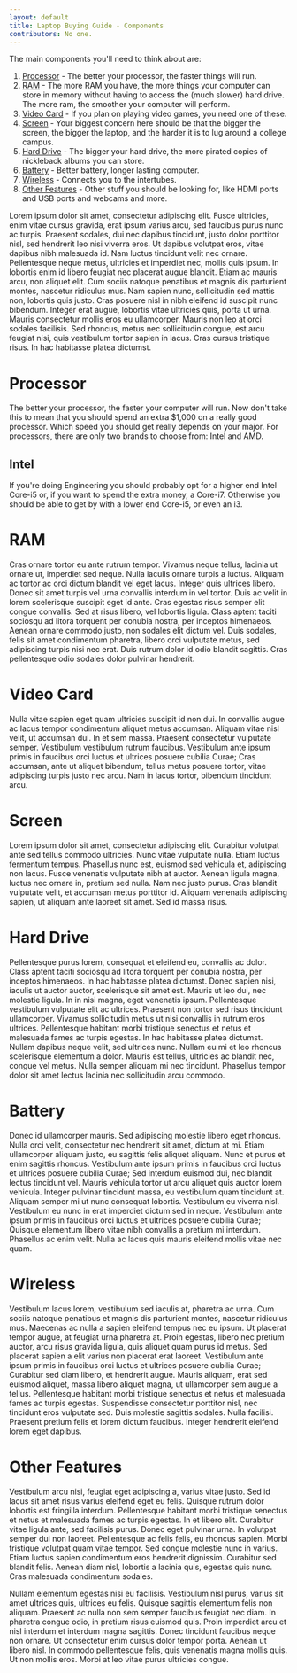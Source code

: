 ```yaml
---
layout: default
title: Laptop Buying Guide - Components
contributors: No one.
---
```

The main components you'll need to think about are:

1. [Processor](#processor) - The better your processor, the faster things will run.
1. [RAM](#ram) - The more RAM you have, the more things your computer can store in memory without having to access the (much slower) hard drive. The more ram, the smoother your computer will perform.
1. [Video Card](#videocard) - If you plan on playing video games, you need one of these.
1. [Screen](#screen) - Your biggest concern here should be that the bigger the screen, the bigger the laptop, and the harder it is to lug around a college campus.
1. [Hard Drive](#hard_drive) - The bigger your hard drive, the more pirated copies of nickleback albums you can store.
1. [Battery](#battery) - Better battery, longer lasting computer.
1. [Wireless](#wireless) - Connects you to the intertubes.
1. [Other Features](#other_features) - Other stuff you should be looking for, like HDMI ports and USB ports and webcams and more.


Lorem ipsum dolor sit amet, consectetur adipiscing elit. Fusce ultricies, enim vitae cursus gravida, erat ipsum varius arcu, sed faucibus purus nunc ac turpis. Praesent sodales, dui nec dapibus tincidunt, justo dolor porttitor nisl, sed hendrerit leo nisi viverra eros. Ut dapibus volutpat eros, vitae dapibus nibh malesuada id. Nam luctus tincidunt velit nec ornare. Pellentesque neque metus, ultricies et imperdiet nec, mollis quis ipsum. In lobortis enim id libero feugiat nec placerat augue blandit. Etiam ac mauris arcu, non aliquet elit. Cum sociis natoque penatibus et magnis dis parturient montes, nascetur ridiculus mus. Nam sapien nunc, sollicitudin sed mattis non, lobortis quis justo. Cras posuere nisl in nibh eleifend id suscipit nunc bibendum. Integer erat augue, lobortis vitae ultricies quis, porta ut urna. Mauris consectetur mollis eros eu ullamcorper. Mauris non leo at orci sodales facilisis. Sed rhoncus, metus nec sollicitudin congue, est arcu feugiat nisi, quis vestibulum tortor sapien in lacus. Cras cursus tristique risus. In hac habitasse platea dictumst. 

# Processor

The better your processor, the faster your computer will run. Now don't take this to mean that you should spend an extra $1,000 on a really good processor. Which speed you should get really depends on your major. For processors, there are only two brands to choose from: Intel and AMD.
## Intel
If you're doing Engineering you should probably opt for a higher end Intel Core-i5 or, if you want to spend the extra money, a Core-i7. Otherwise you should be able to get by with a lower end Core-i5, or even an i3.

# RAM

Cras ornare tortor eu ante rutrum tempor. Vivamus neque tellus, lacinia ut ornare ut, imperdiet sed neque. Nulla iaculis ornare turpis a luctus. Aliquam ac tortor ac orci dictum blandit vel eget lacus. Integer quis ultrices libero. Donec sit amet turpis vel urna convallis interdum in vel tortor. Duis ac velit in lorem scelerisque suscipit eget id ante. Cras egestas risus semper elit congue convallis. Sed at risus libero, vel lobortis ligula. Class aptent taciti sociosqu ad litora torquent per conubia nostra, per inceptos himenaeos. Aenean ornare commodo justo, non sodales elit dictum vel. Duis sodales, felis sit amet condimentum pharetra, libero orci vulputate metus, sed adipiscing turpis nisi nec erat. Duis rutrum dolor id odio blandit sagittis. Cras pellentesque odio sodales dolor pulvinar hendrerit. 

# Video Card

Nulla vitae sapien eget quam ultricies suscipit id non dui. In convallis augue ac lacus tempor condimentum aliquet metus accumsan. Aliquam vitae nisl velit, ut accumsan dui. In et sem massa. Praesent consectetur vulputate semper. Vestibulum vestibulum rutrum faucibus. Vestibulum ante ipsum primis in faucibus orci luctus et ultrices posuere cubilia Curae; Cras accumsan, ante ut aliquet bibendum, tellus metus posuere tortor, vitae adipiscing turpis justo nec arcu. Nam in lacus tortor, bibendum tincidunt arcu. 

# Screen

Lorem ipsum dolor sit amet, consectetur adipiscing elit. Curabitur volutpat ante sed tellus commodo ultricies. Nunc vitae vulputate nulla. Etiam luctus fermentum tempus. Phasellus nunc est, euismod sed vehicula et, adipiscing non lacus. Fusce venenatis vulputate nibh at auctor. Aenean ligula magna, luctus nec ornare in, pretium sed nulla. Nam nec justo purus. Cras blandit vulputate velit, et accumsan metus porttitor id. Aliquam venenatis adipiscing sapien, ut aliquam ante laoreet sit amet. Sed id massa risus. 

# Hard Drive

Pellentesque purus lorem, consequat et eleifend eu, convallis ac dolor. Class aptent taciti sociosqu ad litora torquent per conubia nostra, per inceptos himenaeos. In hac habitasse platea dictumst. Donec sapien nisi, iaculis ut auctor auctor, scelerisque sit amet est. Mauris ut leo dui, nec molestie ligula. In in nisi magna, eget venenatis ipsum. Pellentesque vestibulum vulputate elit ac ultrices. Praesent non tortor sed risus tincidunt ullamcorper. Vivamus sollicitudin metus ut nisi convallis in rutrum eros ultrices. Pellentesque habitant morbi tristique senectus et netus et malesuada fames ac turpis egestas. In hac habitasse platea dictumst. Nullam dapibus neque velit, sed ultrices nunc. Nullam eu mi et leo rhoncus scelerisque elementum a dolor. Mauris est tellus, ultricies ac blandit nec, congue vel metus. Nulla semper aliquam mi nec tincidunt. Phasellus tempor dolor sit amet lectus lacinia nec sollicitudin arcu commodo. 

# Battery

Donec id ullamcorper mauris. Sed adipiscing molestie libero eget rhoncus. Nulla orci velit, consectetur nec hendrerit sit amet, dictum at mi. Etiam ullamcorper aliquam justo, eu sagittis felis aliquet aliquam. Nunc et purus et enim sagittis rhoncus. Vestibulum ante ipsum primis in faucibus orci luctus et ultrices posuere cubilia Curae; Sed interdum euismod dui, nec blandit lectus tincidunt vel. Mauris vehicula tortor ut arcu aliquet quis auctor lorem vehicula. Integer pulvinar tincidunt massa, eu vestibulum quam tincidunt at. Aliquam semper mi ut nunc consequat lobortis. Vestibulum eu viverra nisl. Vestibulum eu nunc in erat imperdiet dictum sed in neque. Vestibulum ante ipsum primis in faucibus orci luctus et ultrices posuere cubilia Curae; Quisque elementum libero vitae nibh convallis a pretium mi interdum. Phasellus ac enim velit. Nulla ac lacus quis mauris eleifend mollis vitae nec quam. 

# Wireless

Vestibulum lacus lorem, vestibulum sed iaculis at, pharetra ac urna. Cum sociis natoque penatibus et magnis dis parturient montes, nascetur ridiculus mus. Maecenas ac nulla a sapien eleifend tempus nec eu ipsum. Ut placerat tempor augue, at feugiat urna pharetra at. Proin egestas, libero nec pretium auctor, arcu risus gravida ligula, quis aliquet quam purus id metus. Sed placerat sapien a elit varius non placerat erat laoreet. Vestibulum ante ipsum primis in faucibus orci luctus et ultrices posuere cubilia Curae; Curabitur sed diam libero, et hendrerit augue. Mauris aliquam, erat sed euismod aliquet, massa libero aliquet magna, ut ullamcorper sem augue a tellus. Pellentesque habitant morbi tristique senectus et netus et malesuada fames ac turpis egestas. Suspendisse consectetur porttitor nisl, nec tincidunt eros vulputate sed. Duis molestie sagittis sodales. Nulla facilisi. Praesent pretium felis et lorem dictum faucibus. Integer hendrerit eleifend lorem eget dapibus. 

# Other Features

Vestibulum arcu nisi, feugiat eget adipiscing a, varius vitae justo. Sed id lacus sit amet risus varius eleifend eget eu felis. Quisque rutrum dolor lobortis est fringilla interdum. Pellentesque habitant morbi tristique senectus et netus et malesuada fames ac turpis egestas. In et libero elit. Curabitur vitae ligula ante, sed facilisis purus. Donec eget pulvinar urna. In volutpat semper dui non laoreet. Pellentesque ac felis felis, eu rhoncus sapien. Morbi tristique volutpat quam vitae tempor. Sed congue molestie nunc in varius. Etiam luctus sapien condimentum eros hendrerit dignissim. Curabitur sed blandit felis. Aenean diam nisl, lobortis a lacinia quis, egestas quis nunc. Cras malesuada condimentum sodales.

Nullam elementum egestas nisi eu facilisis. Vestibulum nisl purus, varius sit amet ultrices quis, ultrices eu felis. Quisque sagittis elementum felis non aliquam. Praesent ac nulla non sem semper faucibus feugiat nec diam. In pharetra congue odio, in pretium risus euismod quis. Proin imperdiet arcu et nisl interdum et interdum magna sagittis. Donec tincidunt faucibus neque non ornare. Ut consectetur enim cursus dolor tempor porta. Aenean ut libero nisl. In commodo pellentesque felis, quis venenatis magna mollis quis. Ut non mollis eros. Morbi at leo vitae purus ultricies congue. 
